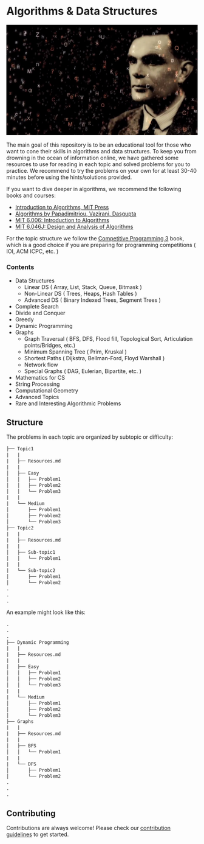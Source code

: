 # Algorithms & Data Structures

![alt text](turing.jpg)

The main goal of this repository is to be an educational tool for those who want to cone their skills in algorithms and data structures. To keep you from drowning in the ocean of information online, we have gathered some resources to use for reading in each topic and solved problems for you to practice. We recommend to try the problems on your own for at least 30-40 minutes before using the hints/solutions provided.

If you want to dive deeper in algorithms, we recommend the following books and courses:

* [Introduction to Algorithms, MIT Press](https://mitpress.mit.edu/books/introduction-algorithms)
* [Algorithms by Papadimitriou, Vazirani, Dasgupta](https://dl.acm.org/citation.cfm?id=1177299)
* [MIT 6.006: Introduction to Algorithms](https://www.youtube.com/playlist?list=PLUl4u3cNGP61Oq3tWYp6V_F-5jb5L2iHb)
* [MIT 6.046J: Design and Analysis of Algorithms](https://www.youtube.com/playlist?list=PLUl4u3cNGP6317WaSNfmCvGym2ucw3oGp)

For the topic structure we follow the [Competitive Programming 3](https://cpbook.net/) book, which is a good choice if you are preparing for programming competitions ( IOI, ACM ICPC, etc. )

### Contents

* Data Structures
    * Linear DS ( Array, List, Stack, Queue, Bitmask )
    * Non-Linear DS ( Trees, Heaps, Hash Tables )
    * Advanced DS ( Binary Indexed Trees, Segment Trees )
* Complete Search
* Divide and Conquer
* Greedy
* Dynamic Programming
* Graphs
    * Graph Traversal ( BFS, DFS, Flood fill, Topological Sort, Articulation points/Bridges, etc.)
    * Minimum Spanning Tree ( Prim, Kruskal )
    * Shortest Paths ( Dijkstra, Bellman-Ford, Floyd Warshall )
    * Network flow
    * Special Graphs ( DAG, Eulerian, Bipartite, etc. )  
* Mathematics for CS
* String Processing
* Computational Geometry
* Advanced Topics
* Rare and Interesting Algorithmic Problems


## Structure

The problems in each topic are organized by subtopic or difficulty:

```
├── Topic1
|   |
|   ├── Resources.md
|   |                    
│   ├── Easy
│   │   ├── Problem1
│   │   ├── Problem2
│   │   └── Problem3
|   |
|   └── Medium
│       ├── Problem1
│       ├── Problem2
│       └── Problem3
├── Topic2
|   |
|   ├── Resources.md
|   |                    
│   ├── Sub-topic1
│   │   └── Problem1
|   |
|   └── Sub-topic2
│       ├── Problem1
│       └── Problem2
.
.
.
```
An example might look like this:

```
.
.
.
├── Dynamic Programming
|   |
|   ├── Resources.md
|   |                    
│   ├── Easy
│   │   ├── Problem1
│   │   ├── Problem2
│   │   └── Problem3
|   |
|   └── Medium
│       ├── Problem1
│       ├── Problem2
│       └── Problem3
├── Graphs
|   |
|   ├── Resources.md
|   |                    
│   ├── BFS
│   │   └── Problem1
|   |
|   └── DFS
│       ├── Problem1
│       └── Problem2
.
.
.
```
## Contributing
Contributions are always welcome! Please check our [contribution guidelines](CONTRIBUTING.md) to get started.
